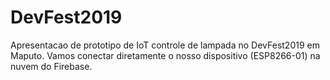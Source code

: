 # DevFest2019
Apresentacao de prototipo de IoT controle de lampada no DevFest2019 em Maputo. Vamos conectar diretamente o nosso dispositivo (ESP8266-01) na nuvem do Firebase.
